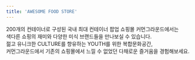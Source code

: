```yaml
---
title: 'AWESOME FOOD STORE'
---
```


200개의 컨테이너로 구성된 국내 최대 컨테이너 팝업 쇼핑몰 커먼그라운드에서는  
색다른 쇼핑의 재미와 다양한 미식 브랜드들을 만나보실 수 있습니다.  
젊고 유니크한 CULTURE를 향유하는 YOUTH를 위한 복합문화공간,  
커먼그라운드에서 기존의 쇼핑몰에서 느낄 수 없었던 다채로운 즐거움을 경험해보세요.
